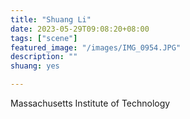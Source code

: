 ```yaml
---
title: "Shuang Li"
date: 2023-05-29T09:08:20+08:00
tags: ["scene"]
featured_image: "/images/IMG_0954.JPG"
description: ""
shuang: yes

---
```


Massachusetts Institute of Technology
